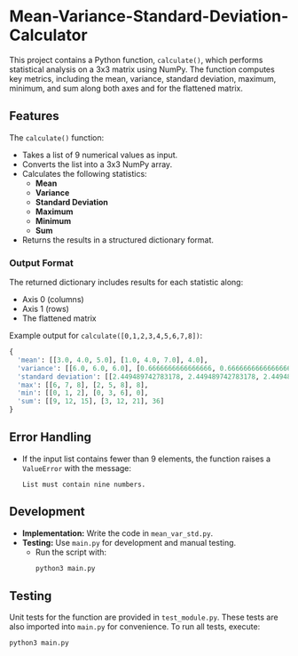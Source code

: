 # Mean-Variance-Standard-Deviation-Calculator

This project contains a Python function, `calculate()`, which performs statistical analysis on a 3x3 matrix using NumPy. The function computes key metrics, including the mean, variance, standard deviation, maximum, minimum, and sum along both axes and for the flattened matrix.

## Features

The `calculate()` function:
- Takes a list of 9 numerical values as input.
- Converts the list into a 3x3 NumPy array.
- Calculates the following statistics:
  - **Mean**
  - **Variance**
  - **Standard Deviation**
  - **Maximum**
  - **Minimum**
  - **Sum**
- Returns the results in a structured dictionary format.

### Output Format

The returned dictionary includes results for each statistic along:
- Axis 0 (columns)
- Axis 1 (rows)
- The flattened matrix

Example output for `calculate([0,1,2,3,4,5,6,7,8])`:
```python
{
  'mean': [[3.0, 4.0, 5.0], [1.0, 4.0, 7.0], 4.0],
  'variance': [[6.0, 6.0, 6.0], [0.6666666666666666, 0.6666666666666666, 0.6666666666666666], 6.666666666666667],
  'standard deviation': [[2.449489742783178, 2.449489742783178, 2.449489742783178], [0.816496580927726, 0.816496580927726, 0.816496580927726], 2.581988897471611],
  'max': [[6, 7, 8], [2, 5, 8], 8],
  'min': [[0, 1, 2], [0, 3, 6], 0],
  'sum': [[9, 12, 15], [3, 12, 21], 36]
}
```

## Error Handling

- If the input list contains fewer than 9 elements, the function raises a `ValueError` with the message:
  ```
  List must contain nine numbers.
  ```

## Development

- **Implementation:** Write the code in `mean_var_std.py`.
- **Testing:** Use `main.py` for development and manual testing.
  - Run the script with:
    ```bash
    python3 main.py
    ```

## Testing

Unit tests for the function are provided in `test_module.py`. These tests are also imported into `main.py` for convenience. To run all tests, execute:
```bash
python3 main.py
```
